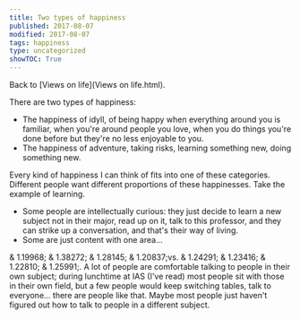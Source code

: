 ```yaml
---
title: Two types of happiness
published: 2017-08-07
modified: 2017-08-07
tags: happiness
type: uncategorized
showTOC: True
---
```




Back to [Views on life](Views on life.html).

There are two types of happiness:
+ The happiness of idyll, of being happy when everything around you is familiar, when you're around people you love, when you do things you're done before but they're no less enjoyable to you. 
+ The happiness of adventure, taking risks, learning something new, doing something new.

Every kind of happiness I can think of fits into one of these categories. Different people want different proportions of these happinesses. Take the example of learning.
+ Some people are intellectually curious: they just decide to learn a new subject not in their major, read up on it, talk to this professor, and they can strike up a conversation, and that's their way of living. 
+ Some are just content with one area...  

&
1.19968;
&
1.38272;
&
1.28145;
&
1.20837;vs. 
&
1.24291;
&
1.23416;
&
1.22810;
&
1.25991;. A lot of people are comfortable talking to people in their own subject; during lunchtime at IAS (I've read) most people sit with those in their own field, but a few people would keep switching tables, talk to everyone... there are people like that. Maybe most people just haven't figured out how to talk to people in a different subject.



